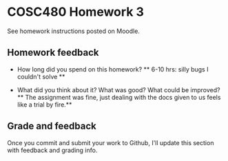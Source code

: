# COSC480 Homework 3

See homework instructions posted on Moodle.

## Homework feedback

 * How long did you spend on this homework?
** 6-10 hrs: silly bugs I couldn't solve **

 * What did you think about it?  What was good?  What could be improved?
** The assignment was fine, just dealing with the docs given to us feels like a trial by fire.**

## Grade and feedback

Once you commit and submit your work to Github, I'll update this section with feedback and grading info.

